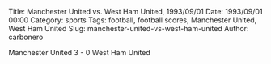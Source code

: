Title: Manchester United vs. West Ham United, 1993/09/01
Date: 1993/09/01 00:00
Category: sports
Tags: football, football scores, Manchester United, West Ham United
Slug: manchester-united-vs-west-ham-united
Author: carbonero


Manchester United 3 - 0 West Ham United

